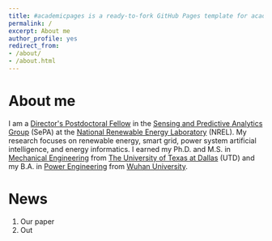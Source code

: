 ```yaml
---
title: #academicpages is a ready-to-fork GitHub Pages template for academic 
permalink: /
excerpt: About me
author_profile: yes
redirect_from:
- /about/
- /about.html
---
```


About me
======
I am a [Director's Postdoctoral Fellow](https://www.nrel.gov/research/staff/cong-feng.html) in the [Sensing and Predictive Analytics Group](https://www.nrel.gov/grid/sensing-predictive-analytics.html) (SePA) at the [National Renewable Energy Laboratory](https://www.nrel.gov) (NREL). My research focuses on renewable energy, smart grid, power system artificial intelligence, and energy informatics. I earned my Ph.D. and M.S. in [Mechanical Engineering](https://me.utdallas.edu) from [The University of Texas at Dallas](https://www.utdallas.edu) (UTD) and my B.A. in [Power Engineering](https://en.whu.edu.cn/pmc/Departments___Groups/Department__of_Power_Engineering.htm) from [Wuhan University](https://en.whu.edu.cn).



News
======
1. Our paper
1. Out
